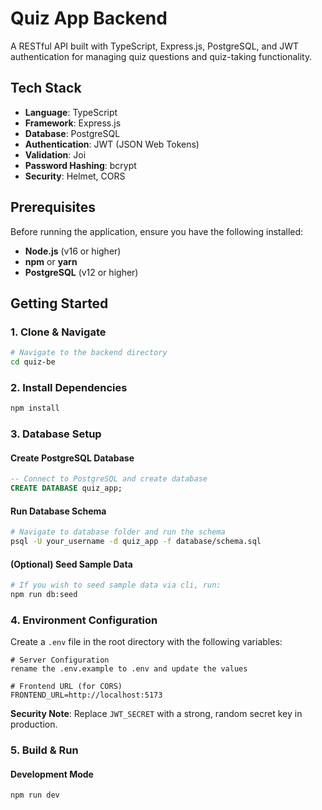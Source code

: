 # Quiz App Backend

A RESTful API built with TypeScript, Express.js, PostgreSQL, and JWT authentication for managing quiz questions and quiz-taking functionality.

##  Tech Stack

- **Language**: TypeScript
- **Framework**: Express.js
- **Database**: PostgreSQL
- **Authentication**: JWT (JSON Web Tokens)
- **Validation**: Joi
- **Password Hashing**: bcrypt
- **Security**: Helmet, CORS

## Prerequisites

Before running the application, ensure you have the following installed:

- **Node.js** (v16 or higher)
- **npm** or **yarn**
- **PostgreSQL** (v12 or higher)

## Getting Started

### 1. Clone & Navigate

```bash
# Navigate to the backend directory
cd quiz-be
```

### 2. Install Dependencies

```bash
npm install
```

### 3. Database Setup

#### Create PostgreSQL Database

```sql
-- Connect to PostgreSQL and create database
CREATE DATABASE quiz_app;
```

#### Run Database Schema

```bash
# Navigate to database folder and run the schema
psql -U your_username -d quiz_app -f database/schema.sql
```

#### (Optional) Seed Sample Data

```bash
# If you wish to seed sample data via cli, run:
npm run db:seed
```

### 4. Environment Configuration

Create a `.env` file in the root directory with the following variables:

```env
# Server Configuration
rename the .env.example to .env and update the values

# Frontend URL (for CORS)
FRONTEND_URL=http://localhost:5173
```

**Security Note**: Replace `JWT_SECRET` with a strong, random secret key in production.

### 5. Build & Run

#### Development Mode

```bash
npm run dev
```



